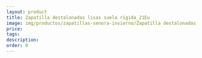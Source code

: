 ```yaml
---
layout: product
title: Zapatilla destalonadas lisas suela rígida_21Eu
image: img/productos/zapatillas-senora-invierno/Zapatilla destalonadas lisas suela rígida_21Eu.webp
price: 
tags: 
description: 
order: 0
---
```

